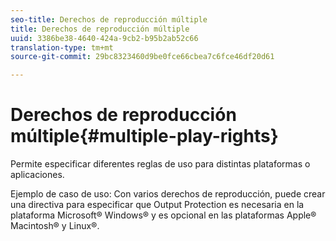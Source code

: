 ```yaml
---
seo-title: Derechos de reproducción múltiple
title: Derechos de reproducción múltiple
uuid: 3386be38-4640-424a-9cb2-b95b2ab52c66
translation-type: tm+mt
source-git-commit: 29bc8323460d9be0fce66cbea7c6fce46df20d61

---
```



# Derechos de reproducción múltiple{#multiple-play-rights}

Permite especificar diferentes reglas de uso para distintas plataformas o aplicaciones.

Ejemplo de caso de uso: Con varios derechos de reproducción, puede crear una directiva para especificar que Output Protection es necesaria en la plataforma Microsoft® Windows® y es opcional en las plataformas Apple® Macintosh® y Linux®.

